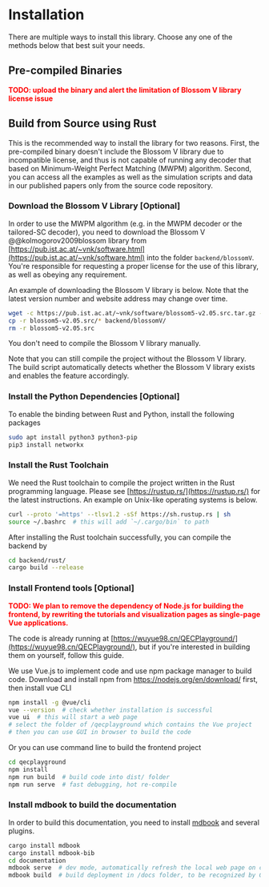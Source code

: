 # Installation

There are multiple ways to install this library.
Choose any one of the methods below that best suit your needs.

## Pre-compiled Binaries

<strong style="color:red;">TODO: upload the binary and alert the limitation of Blossom V library license issue</strong>

## Build from Source using Rust

This is the recommended way to install the library for two reasons.
First, the pre-compiled binary doesn't include the Blossom V library due to incompatible license, and thus is not capable of running any decoder that based on Minimum-Weight Perfect Matching (MWPM) algorithm.
Second, you can access all the examples as well as the simulation scripts and data in our published papers only from the source code repository.

### Download the Blossom V Library [Optional]

In order to use the MWPM algorithm (e.g. in the MWPM decoder or the tailored-SC decoder), you need to download the Blossom V @@kolmogorov2009blossom library from [https://pub.ist.ac.at/~vnk/software.html](https://pub.ist.ac.at/~vnk/software.html) into the folder `backend/blossomV`.
You're responsible for requesting a proper license for the use of this library, as well as obeying any requirement.

An example of downloading the Blossom V library is below. Note that the latest version number and website address may change over time.

```bash
wget -c https://pub.ist.ac.at/~vnk/software/blossom5-v2.05.src.tar.gz -O - | tar -xz
cp -r blossom5-v2.05.src/* backend/blossomV/
rm -r blossom5-v2.05.src
```

You don't need to compile the Blossom V library manually.

Note that you can still compile the project without the Blossom V library.
The build script automatically detects whether the Blossom V library exists and enables the feature accordingly.

### Install the Python Dependencies [Optional]

To enable the binding between Rust and Python, install the following packages

```bash
sudo apt install python3 python3-pip
pip3 install networkx
```

### Install the Rust Toolchain

We need the Rust toolchain to compile the project written in the Rust programming language.
Please see [https://rustup.rs/](https://rustup.rs/) for the latest instructions.
An example on Unix-like operating systems is below.

```bash
curl --proto '=https' --tlsv1.2 -sSf https://sh.rustup.rs | sh
source ~/.bashrc  # this will add `~/.cargo/bin` to path
```

After installing the Rust toolchain successfully, you can compile the backend by

```bash
cd backend/rust/
cargo build --release
```

### Install Frontend tools [Optional]

<strong style="color:red;">TODO: We plan to remove the dependency of Node.js for building the frontend, by rewriting the tutorials and visualization pages as single-page Vue applications.</strong>

The code is already running at [https://wuyue98.cn/QECPlayground/](https://wuyue98.cn/QECPlayground/), but if you're interested in building them on yourself, follow this guide.

We use Vue.js to implement code and use npm package manager to build code. Download and install npm from https://nodejs.org/en/download/ first, then install vue CLI

```bash
npm install -g @vue/cli
vue --version  # check whether installation is successful
vue ui  # this will start a web page
# select the folder of /qecplayground which contains the Vue project
# then you can use GUI in browser to build the code
```

Or you can use command line to build the frontend project

```bash
cd qecplayground
npm install
npm run build  # build code into dist/ folder
npm run serve  # fast debugging, hot re-compile
```

### Install mdbook to build the documentation

In order to build this documentation, you need to install [mdbook](https://crates.io/crates/mdbook) and several plugins.

```bash
cargo install mdbook
cargo install mdbook-bib
cd documentation
mdbook serve  # dev mode, automatically refresh the local web page on code change
mdbook build  # build deployment in /docs folder, to be recognized by GitHub Pages
```
